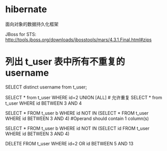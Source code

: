 # hibernate
面向对象的数据持久化框架

JBoss for STS:
http://tools.jboss.org/downloads/jbosstools/mars/4.3.1.Final.html#zips

# 列出 t_user 表中所有不重复的 username
SELECT distinct username from t_user;	

SELECT * from t_user  WHERE id=2 
UNION [ALL] # 允许重复
SELECT * from t_user WHERE id BETWEEN 3 AND 4

SELECT *
FROM t_user b
WHERE id NOT IN (SELECT * FROM t_user WHERE id BETWEEN 3 AND 4) #Operand should contain 1 column(s)

SELECT *
FROM t_user b
WHERE id NOT IN (SELECT id FROM t_user WHERE id BETWEEN 3 AND 4)

DELETE FROM t_user WHERE id=2 OR id BETWEEN 5 AND 13